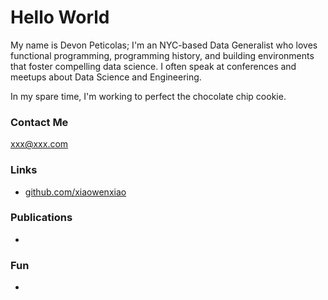 # Hello World

My name is Devon Peticolas; I'm an NYC-based Data Generalist who loves functional programming, programming history, and building environments that foster compelling data science. I often speak at conferences and meetups about Data Science and Engineering.

In my spare time, I'm working to perfect the chocolate chip cookie.

### Contact Me

xxx@xxx.com

### Links

- [github.com/xiaowenxiao](https://github.com/xiaowenxiao)

### Publications

- 

### Fun

- 

